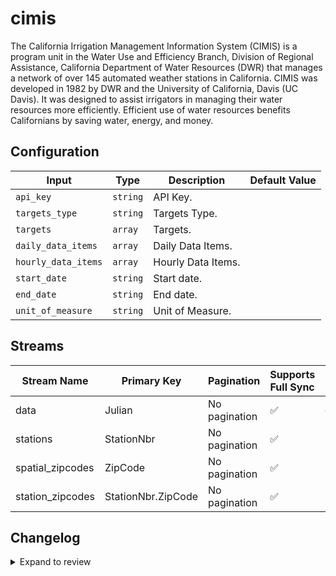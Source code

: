 # cimis
The California Irrigation Management Information System (CIMIS) is a program unit in the Water Use and Efficiency Branch, Division of Regional Assistance, California Department of Water Resources (DWR) that manages a network of over 145 automated weather stations in California. CIMIS was developed in 1982 by DWR and the University of California, Davis (UC Davis). It was designed to assist irrigators in managing their water resources more efficiently. Efficient use of water resources benefits Californians by saving water, energy, and money.

## Configuration

| Input | Type | Description | Default Value |
|-------|------|-------------|---------------|
| `api_key` | `string` | API Key.  |  |
| `targets_type` | `string` | Targets Type.  |  |
| `targets` | `array` | Targets.  |  |
| `daily_data_items` | `array` | Daily Data Items.  |  |
| `hourly_data_items` | `array` | Hourly Data Items.  |  |
| `start_date` | `string` | Start date.  |  |
| `end_date` | `string` | End date.  |  |
| `unit_of_measure` | `string` | Unit of Measure.  |  |

## Streams
| Stream Name | Primary Key | Pagination | Supports Full Sync | Supports Incremental |
|-------------|-------------|------------|---------------------|----------------------|
| data | Julian | No pagination | ✅ |  ✅  |
| stations | StationNbr | No pagination | ✅ |  ❌  |
| spatial_zipcodes | ZipCode | No pagination | ✅ |  ❌  |
| station_zipcodes | StationNbr.ZipCode | No pagination | ✅ |  ❌  |

## Changelog

<details>
  <summary>Expand to review</summary>

| Version          | Date       | Subject        |
|------------------|------------|----------------|
| 0.0.1 | 2024-09-18 | Initial release by [@topefolorunso](https://github.com/topefolorunso) via Connector Builder|

</details>